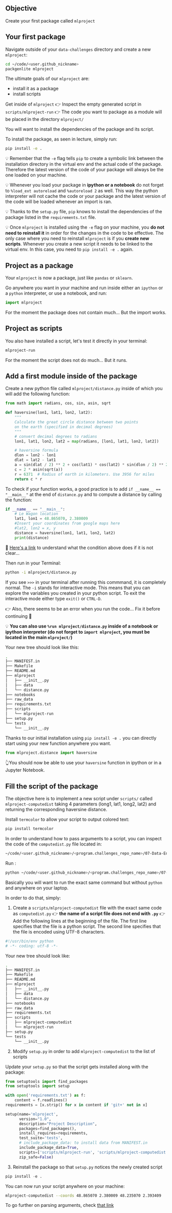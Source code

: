 ## Objective

Create your first package called `mlproject`

## Your first package

Navigate outside of your `data-challenges` directory and create a new `mlproject`:

```bash
cd ~/code/<user.github_nickname>
packgenlite mlproject
```

The ultimate goals of our `mlproject` are:
- install it as a package
- install scripts

Get inside of `mlproject`
👉 Inspect the empty generated script in `scripts/mlproject-run`
👉 The code you want to package as a module will be placed in the directory `mlproject/`

You will want to install the dependencies of the package and its script.

To install the package, as seen in lecture, simply run:

```bash
pip install -e .
```

💡 Remember that the `-e` flag tells `pip` to create a symbolic link between the installation directory in the virtual env and the actual code of the package. Therefore the latest version of the code of your package will always be the one loaded on your machine.

💡 Whenever you load your package in __ipython or a notebook__ do not forget to `%load_ext autoreload` and `%autoreload 2` as well. This way the python interpreter will not cache the code or your package and the latest version of the code will be loaded whenever an import is ran.

💡 Thanks to the `setup.py` file, `pip` knows to install the dependencies of the package listed in the `requirements.txt` file.

💡 Once `mlproject` is installed using the `-e` flag on your machine, you __do not need to reinstall it__ in order for the changes in the code to be effective. The only case where you need to reinstall `mlproject` is if you __create new scripts__. Whenever you create a new script it needs to be linked to the virtual env. In this case, you need to `pip install -e .` again.

## Project as a package

Your `mlproject` is now a package, just like `pandas` or `sklearn`.

Go anywhere you want in your machine and run inside either an `ipython` or a `python` interpreter, or use a notebook, and run:

```python
import mlproject
```

For the moment the package does not contain much... But the import works.

## Project as scripts

You also have installed a script, let's test it directly in your terminal:
```bash
mlproject-run
```

For the moment the script does not do much... But it runs.

## Add a first module inside of the package

Create a new python file called `mlproject/distance.py` inside of which you will add the following function:

```python
from math import radians, cos, sin, asin, sqrt

def haversine(lon1, lat1, lon2, lat2):
    """
    Calculate the great circle distance between two points
    on the earth (specified in decimal degrees)
    """
    # convert decimal degrees to radians
    lon1, lat1, lon2, lat2 = map(radians, [lon1, lat1, lon2, lat2])

    # haversine formula
    dlon = lon2 - lon1
    dlat = lat2 - lat1
    a = sin(dlat / 2) ** 2 + cos(lat1) * cos(lat2) * sin(dlon / 2) ** 2
    c = 2 * asin(sqrt(a))
    r = 6371  # Radius of earth in kilometers. Use 3956 for miles
    return c * r
```

To check if your function works, a good practice is to add `if __name__ == "__main__"` at the end of `distance.py` and to compute a distance by calling the function:

```python
if __name__ == "__main__":
    # Le Wagon location
    lat1, lon1 = 48.865070, 2.380009
    #Insert your coordinates from google maps here
    #lat2, lon2 = x, y
    distance = haversine(lon1, lat1, lon2, lat2)
    print(distance)
```

🤔 [Here's a link](https://www.geeksforgeeks.org/what-does-the-if-__name__-__main__-do/) to understand what the condition above does if it is not clear...

Then run in your Terminal:

```bash
python -i mlproject/distance.py
```

If you see `>>>` in your terminal after running this commmand, it is completely normal. The `-i` stands for interactive mode. This means that you can explore the variables you created in your python script. To exit the interactive mode either type `exit()` or `CTRL-D`.

👉 Also, there seems to be an error when you run the code... Fix it before continuing 🙏

💡 __You can also use `%run mlproject/distance.py` inside of a notebook or ipython interpreter (do not forget to `import mlproject`, you must be located in the main `mlproject/`)__

Your new tree should look like this:

```bash
.
├── MANIFEST.in
├── Makefile
├── README.md
├── mlproject
│   ├── __init__.py
│   ├── data
│   └── distance.py
├── notebooks
├── raw_data
├── requirements.txt
├── scripts
│   └── mlproject-run
├── setup.py
└── tests
    └── __init__.py
```

Thanks to our initial installation using `pip install -e .` you can directly start using your new function anywhere you want.

```python
from mlproject.distance import haversine
```

👆You should now be able to use your `haversine` function in ipython or in a Jupyter Notebook.

## Fill the script of the package

The objective here is to implement a new script under `scripts/` called `mlproject-computedist` taking 4 parameters (long1, lat1, long2, lat2) and returning the corresponding haversine distance.

Install `termcolor` to allow your script to output colored text:

``` bash
pip install termcolor
```

In order to understand how to pass arguments to a script, you can inspect the code of the `computedist.py` file located in:

```bash
~/code/<user.github_nickname>/<program.challenges_repo_name>/07-Data-Engineering/01-Code-as-a-Product/02-Package-installation
```

Run :

```bash
python ~/code/<user.github_nickname>/<program.challenges_repo_name>/07-Data-Engineering/01-Code-as-a-Product/02-Package-installation/computedist.py --coords 48.865 2.380 48.235 2.393
```

Basically you will want to run the exact same command but without `python` and anywhere on your laptop.

In order to do that, simply:

1. Create a `scripts/mlproject-computedist` file with the exact same code as `computedist.py`
👉 __the name of a script file does not end with `.py`__
👉 Add the following lines at the beginning of the file. The first line specifies that the file is a python script. The second line specifies that the file is encoded using UTF-8 characters.

``` python
#!/usr/bin/env python
# -*- coding: utf-8 -*-
```

Your new tree should look like:
```bash
.
├── MANIFEST.in
├── Makefile
├── README.md
├── mlproject
│   ├── __init__.py
│   ├── data
│   └── distance.py
├── notebooks
├── raw_data
├── requirements.txt
├── scripts
│   ├── mlproject-computedist
│   └── mlproject-run
├── setup.py
└── tests
    └── __init__.py
```

2. Modify `setup.py` in order to add `mlproject-computedist` to the list of scripts

Update your `setup.py` so that the script gets installed along with the package:

```python
from setuptools import find_packages
from setuptools import setup

with open('requirements.txt') as f:
    content = f.readlines()
requirements = [x.strip() for x in content if 'git+' not in x]

setup(name='mlproject',
      version="1.0",
      description="Project Description",
      packages=find_packages(),
      install_requires=requirements,
      test_suite='tests',
      # include_package_data: to install data from MANIFEST.in
      include_package_data=True,
      scripts=['scripts/mlproject-run', 'scripts/mlproject-computedist'],
      zip_safe=False)
```

3. Reinstall the package so that `setup.py` notices the newly created script

```python
pip install -e .
```

You can now run your script anywhere on your machine:

```bash
mlproject-computedist --coords 48.865070 2.380009 48.235070 2.393409
```

To go further on parsing arguments, check [that link](https://realpython.com/python-command-line-arguments/)
